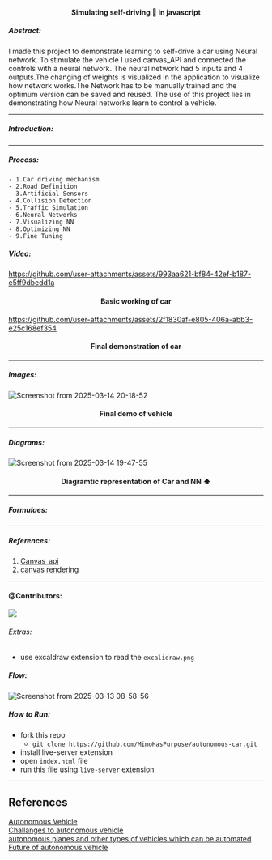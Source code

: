 <h4 align="center" > Simulating self-driving 🚗 in javascript
</h4>


##### Abstract:
I made this project to demonstrate learning to self-drive a car using Neural network. To stimulate the vehicle I  used canvas_API and connected the controls with a neural network. The neural network had 5 inputs and 4 outputs.The changing of weights is visualized in the application to visualize how network works.The Network has to be manually trained and the optimum version can be saved and reused. The use of this project lies in demonstrating how Neural networks learn to control a vehicle.

---





##### Introduction:

---

##### Process:
    - 1.Car driving mechanism
    - 2.Road Definition
    - 3.Artificial Sensors
    - 4.Collision Detection
    - 5.Traffic Simulation
    - 6.Neural Networks
    - 7.Visualizing NN
    - 8.Optimizing NN
    - 9.Fine Tuning
##### Video:



https://github.com/user-attachments/assets/993aa621-bf84-42ef-b187-e5ff9dbedd1a
<h4 align="center">Basic working of car</h4>



https://github.com/user-attachments/assets/2f1830af-e805-406a-abb3-e25c168ef354


<h4 align="center">Final demonstration of car</h4>

---

##### Images:
![Screenshot from 2025-03-14 20-18-52](https://github.com/user-attachments/assets/8c47099d-7884-402a-9f7b-6087f7a764de)
<h4 align="center"> Final demo of vehicle</h4>


---

##### Diagrams:
![Screenshot from 2025-03-14 19-47-55](https://github.com/user-attachments/assets/bbd0a5d9-fee4-48bb-acda-7ad7487119c5) 
<h4 align="center">Diagramtic representation of Car and NN ⬆️</h4>


---

##### Formulaes:



---

##### References:
1. [Canvas_api](https://developer.mozilla.org/en-US/docs/Web/API/Canvas_API)
2. [canvas rendering](https://developer.mozilla.org/en-US/docs/Web/API/CanvasRenderingContext2D)


---

#### @Contributors:
<a href="https://github.com/MimoHasPurpose/autonomous-car/graphs/contributors">
  <img src="https://contrib.rocks/image?repo=MimoHasPurpose/autonomous-car" />
</a>




###### Extras:
- use excaldraw extension to read the `excalidraw.png`

##### Flow:
![Screenshot from 2025-03-13 08-58-56](https://github.com/user-attachments/assets/47354913-d967-4457-950f-e6f950477606)


##### How to Run:
- fork this repo
    - ```git clone https://github.com/MimoHasPurpose/autonomous-car.git```
- install live-server extension
- open `index.html` file
- run this file using `live-server` extension

---

## References
<a href="data/Autonomous_Vehicles.pdf">Autonomous Vehicle </a>    
<a href="data/challenges_to_autonomous_vehicle.pdf">Challanges to autonomous vehicle</a>   
<a href="data/Autonomous%20Planes%20and%20Other%20Automated%20Vehicles.pdf">autonomous planes and other types of vehicles which can be automated </a>  
<a href="The_Future_of_Automated_and_Autonomous_Vehicles.pdf">Future of autonomous vehicle </a>

